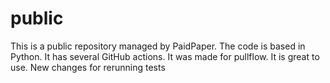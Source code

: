 # public

This is a public repository managed by PaidPaper. The code is based in Python. It has several GitHub actions.
It was made for pullflow.
It is great to use.
New changes for rerunning tests
